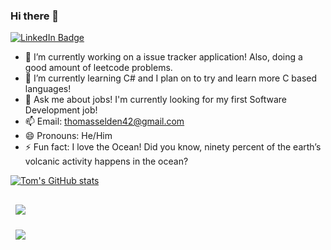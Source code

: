 ### Hi there 👋
[![LinkedIn Badge](https://img.shields.io/badge/LinkedIn-Profile-informational?style=flat&logo=linkedin&logoColor=white&color=0D76A8)](https://www.linkedin.com/in/thomas-selden-391027219/)
- 🔭 I’m currently working on a issue tracker application! Also, doing a good amount of leetcode problems.
- 🌱 I’m currently learning C# and I plan on to try and learn more C based languages!
- 💬 Ask me about jobs! I'm currently looking for my first Software Development job!
- 📫 Email: thomasselden42@gmail.com
- 😄 Pronouns: He/Him
- ⚡ Fun fact: I love the Ocean! Did you know, ninety percent of the earth’s volcanic activity happens in the ocean?


[![Tom's GitHub stats](https://github-readme-stats.vercel.app/api?username=tomselden)](https://github.com/anuraghazra/github-readme-stats)


<a href="https://github.com/tomselden/chatLy">
  <img align="center" style="margin:1rem 0.5rem" src="https://github-readme-stats.vercel.app/api/pin/?username=tomselden&repo=chatly&title_color=ffffff&text_color=c9cacc&icon_color=4AB197&bg_color=1A2B34" />
</a>

<br>

<a href="https://github.com/tomselden/reddit_clone">
  <img align="center" style="margin:0.5rem" src="https://github-readme-stats.vercel.app/api/pin/?username=tomselden&repo=reddit_clone&title_color=ffffff&text_color=c9cacc&icon_color=4AB197&bg_color=1A2B34" />
</a>
